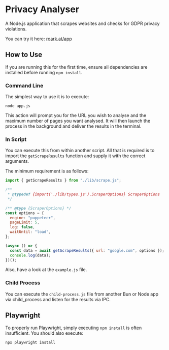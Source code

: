 # Privacy Analyser

A Node.js application that scrapes websites and checks for GDPR privacy violations.

You can try it here: [roark.at/app](https://roark.at/app)

## How to Use

If you are running this for the first time, ensure all dependencies are installed before running `npm install`.

### Command Line

The simplest way to use it is to execute:

```
node app.js
```

This action will prompt you for the URL you wish to analyse and the maximum number of pages you want analysed. It will then launch the process in the background and deliver the results in the terminal.

### In Script

You can execute this from within another script. All that is required is to import the `getScrapeResults` function and supply it with the correct arguments.

The minimum requirement is as follows:

```js
import { getScrapeResults } from "./lib/scrape.js";

/**
 * @typedef {import('./lib/types.js').ScraperOptions} ScraperOptions
 */

/** @type {ScraperOptions} */
const options = {
  engine: "puppeteer",
  pageLimit: 5,
  log: false,
  waitUntil: "load",
};

(async () => {
  const data = await getScrapeResults({ url: "google.com", options });
  console.log(data);
})();
```

Also, have a look at the `example.js` file.

### Child Process

You can execute the `child-process.js` file from another Bun or Node app via child_process and listen for the results via IPC.

## Playwright

To properly run Playwright, simply executing `npm install` is often insufficient. You should also execute:

```bash
npx playwright install
```
